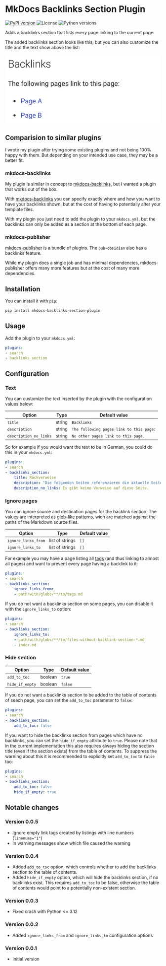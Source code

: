 # MkDocs Backlinks Section Plugin

[![PyPI version](https://img.shields.io/pypi/v/mkdocs-backlinks-section-plugin)](https://pypi.org/project/mkdocs-backlinks-section-plugin/)
![License](https://img.shields.io/pypi/l/mkdocs-backlinks-section-plugin)
![Python versions](https://img.shields.io/pypi/pyversions/mkdocs-backlinks-section-plugin)

Adds a backlinks section that lists every page linking to the current page.

The added backlinks section looks like this, but you can also customize the title and the text show above the list:

![Screenshot of the backlinks section](https://github.com/six-two/mkdocs-backlinks-section-plugin/raw/main/screenshot.png)

## Comparision to similar plugins

I wrote my plugin after trying some existing plugins and not being 100% happy with them.
But depending on your intended use case, they may be a better fit.

### mkdocs-backlinks

My plugin is similar in concept to [mkdocs-backlinks](https://github.com/danodic-dev/mkdocs-backlinks), but I wanted a plugin that works out of the box.

With [mkdocs-backlinks](https://github.com/danodic-dev/mkdocs-backlinks) you can specify exactly where and how you want to have your backlinks shown, but at the cost of having to potentially alter your template files.

With my plugin you just need to add the plugin to your `mkdocs.yml`, but the backlinks can only be added as a section at the bottom of each page.

### mkdocs-publisher

[mkdocs-publisher](https://github.com/mkdocs-publisher/mkdocs-publisher) is a bundle of plugins.
The `pub-obsidian` also has a backlinks feature.

While my plugin does a single job and has minimal dependencies, mkdocs-publisher offers many more features but at the cost of many more dependencies.

## Installation

You can install it with `pip`:
```bash
pip install mkdocs-backlinks-section-plugin
```

## Usage

Add the plugin to your `mkdocs.yml`:
```yaml
plugins:
- search
- backlinks_section
```

## Configuration

### Text

You can customize the text inserted by the plugin with the configuration values below:

Option | Type | Default value
--- | --- | ---
`title` | string | `Backlinks`
`description` | string | `The following pages link to this page:`
`description_no_links` | string | `No other pages link to this page.`


So for example if you would want the text to be in German, you could do this in your `mkdocs.yml`:
```yaml
plugins:
- search
- backlinks_section:
    title: Rückverweise
    description: "Die folgenden Seiten referenzieren die aktuelle Seite:"
    description_no_links: Es gibt keine Verweise auf diese Seite.
```

### Ignore pages

You can ignore source and destination pages for the backlink section.
The values are interpreted as [glob-like](https://docs.python.org/3/library/pathlib.html#pathlib-pattern-language) patterns, wich are matched against the paths of the Markdown source files.

Option | Type | Default value
--- | --- | ---
`ignore_links_from` | list of strings | `[]`
`ignore_links_to` | list of strings | `[]`

For example you may have a page listing all [tags](https://squidfunk.github.io/mkdocs-material/setup/setting-up-tags/) (and thus linking to almost all pages) and want to prevent every page having a backlink to it:

```yaml
plugins:
- search
- backlinks_section:
    ignore_links_from:
    - path/with/globs/**/to/tags.md
```

If you do not want a backlinks section on some pages, you can disable it with the `ignore_links_to` option:
```yaml
plugins:
- search
- backlinks_section:
    ignore_links_to:
    - path/with/globs/**/to/files-without-backlink-section-*.md
    - index.md
```

### Hide section

Option | Type | Default value
--- | --- | ---
`add_to_toc` | boolean | `true`
`hide_if_empty` | boolean | `false`

If you do not want a backlinks section to be added to the table of contents of seach page, you can set the `add_to_toc` parameter to `false`:
```yaml
plugins:
- search
- backlinks_section:
    add_to_toc: false
```

If you want to hide the backlinks section from pages which have no backlinks, you can set the `hide_if_empty` attribute to `true`.
Please note that in the current implementation this also requires always hiding the section title (even if the section exists) from the table of contents.
To suppress the warning about this it is recommended to explicitly set `add_to_toc` to `false` too:
```yaml
plugins:
- search
- backlinks_section:
    add_to_toc: false
    hide_if_empty: true
```

## Notable changes

### Version 0.0.5

- Ignore empty link tags created by listings with line numbers (`linenums="1"`)
- In warning messages show which file caused the warning

### Version 0.0.4

- Added `add_to_toc` option, which controls whether to add the backlinks section to the table of contents.
- Added `hide_if_empty` option, which will hide the backlinks section, if no backlinks exist.
    This requires `add_to_toc` to be false, otherwise the table of contents would point to a potentially non-existent section.

### Version 0.0.3

- Fixed crash with Python <= 3.12

### Version 0.0.2

- Added `ignore_links_from` and `ignore_links_to` configuration options

### Version 0.0.1

- Initial version

